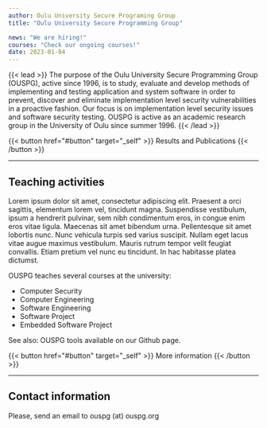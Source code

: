 ```yaml
---
author: Oulu University Secure Programing Group
title: "Oulu University Secure Programming Group"

news: "We are hiring!"
courses: "Check our ongoing courses!"
date: 2023-01-04
---
```

<!-- {{< badge >}}
{{< icon "circle-info" >}} Ongoing courses: Cryptographic systems and their weaknesses and Introduction to Cyber Security Testing
{{< /badge >}} -->
<!-- {{< alert "circle-info" >}}
Ongoing courses: Cryptographic systems and their weaknesses and Introduction to Cyber Security Testing
{{< /alert >}} -->

<!-- {{< figure
    src="abstract.jpg"
    alt="Abstract purple artwork"
    >}} -->

<!-- ## Research -->

{{< lead >}}
The purpose of the Oulu University Secure Programming Group (OUSPG), active since 1996, is to study, evaluate and develop methods of implementing and testing application and system software in order to prevent, discover and eliminate implementation level security vulnerabilities in a proactive fashion. Our focus is on implementation level security issues and software security testing.
OUSPG is active as an academic research group in the University of Oulu since summer 1996. 
{{< /lead >}}


{{< button href="#button" target="_self" >}}
Results and Publications
{{< /button >}}

---

## Teaching activities

Lorem ipsum dolor sit amet, consectetur adipiscing elit. Praesent a orci sagittis, elementum lorem vel, tincidunt magna. Suspendisse vestibulum, ipsum a hendrerit pulvinar, sem nibh condimentum eros, in congue enim eros vitae ligula. Maecenas sit amet bibendum urna. Pellentesque sit amet lobortis nunc. Nunc vehicula turpis sed varius suscipit. Nullam eget lacus vitae augue maximus vestibulum. Mauris rutrum tempor velit feugiat convallis. Etiam pretium vel nunc eu tincidunt. In hac habitasse platea dictumst. 

OUSPG teaches several courses at the university: 

* Computer Security
* Computer Engineering
* Software Engineering
* Software Project
* Embedded Software Project

See also: OUSPG tools available on our Github page.

{{< button href="#button" target="_self" >}}
More information
{{< /button >}}

---

## Contact information

Please, send an email to ouspg (at) ouspg.org